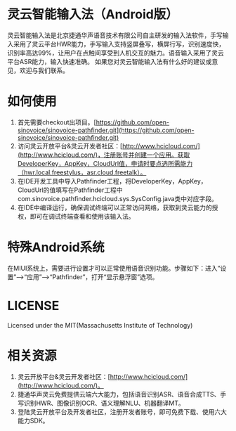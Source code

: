 ﻿灵云智能输入法（Android版）
============================

灵云智能输入法是北京捷通华声语音技术有限公司自主研发的输入法软件，手写输入采用了灵云平台HWR能力，手写输入支持竖屏叠写，横屏行写，识别速度快，识别率高达99%，让用户在点触间享受到人机交互的魅力。语音输入采用了灵云平台ASR能力，输入快速准确。
如果您对灵云智能输入法有什么好的建议或意见，欢迎与我们联系。

 
如何使用
============
1. 首先需要checkout出项目。[https://github.com/open-sinovoice/sinovoice-pathfinder.git](https://github.com/open-sinovoice/sinovoice-pathfinder.git)
2. 访问灵云开放平台&灵云开发者社区：[http://www.hcicloud.com/](http://www.hcicloud.com/)，注册账号并创建一个应用。获取DeveloperKey，AppKey，CloudUrl值，申请时要点选所需能力（hwr.local.freestylus，asr.cloud.freetalk）。
3. 在IDE开发工具中导入Pathfinder工程，将DeveloperKey，AppKey，CloudUrl的值填写在Pathfinder工程中com.sinovoice.pathfinder.hcicloud.sys.SysConfig.java类中对应字段。
4. 在IDE中编译运行，确保调试终端可以正常访问网络，获取到灵云能力的授权，即可在调试终端查看和使用该输入法。

特殊Android系统
=================
在MIUI系统上，需要进行设置才可以正常使用语音识别功能。步骤如下：进入“设置”-->“应用”-->“Pathfinder”，打开“显示悬浮窗”选项。


LICENSE
==============
Licensed under the MIT(Massachusetts Institute of Technology)


相关资源
============
1. 灵云开放平台&灵云开发者社区：[http://www.hcicloud.com/](http://www.hcicloud.com/)。
2. 捷通华声灵云免费提供云端六大能力，包括语音识别ASR、语音合成TTS、手写识别HWR、图像识别OCR、语义理解NLU、机器翻译MT。
3. 登陆灵云开放平台及开发者社区，注册开发者账号，即可免费下载、使用六大能力SDK。

